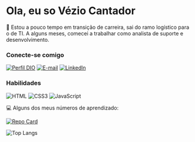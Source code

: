 # Ola, eu so Vézio Cantador

💁 Estou a pouco tempo em transição de carreira, sai do ramo logístico para o de TI. A alguns meses, comecei a trabalhar como analista de suporte e desenvolvimento.

### Conecte-se comigo

[![Perfil DIO](https://img.shields.io/badge/-Meu%20Perfil%20na%20DIO-000?style=for-the-badge)](https://www.dio.me/users/vezio_cantador) 
[![E-mail](https://img.shields.io/badge/-Email-000?style=for-the-badge&logo=microsoft-outlook&logoColor=E94D5F)](mailto:vezio.cantador@etec.sp.gov.br)
[![LinkedIn](https://img.shields.io/badge/-LinkedIn-000?style=for-the-badge&logo=linkedin&logoColor=30A3DC)](https://www.linkedin.com/in/v%C3%A9zio-de-menezes-cantador/)

### Habilidades

![HTML](https://img.shields.io/badge/HTML-000?style=for-the-badge&logo=html5&logoColor=30A3DC)
![CSS3](https://img.shields.io/badge/CSS3-000?style=for-the-badge&logo=css3&logoColor=E94D5F)
![JavaScript](https://img.shields.io/badge/JavaScript-000?style=for-the-badge&logo=javascript&logoColor=F0DB4F)

💻 Alguns dos meus números de aprendizado:

[![Repo Card](https://github-readme-stats.vercel.app/api/pin/?username=VMCantador&repo=helloWorld&bg_color=000&border_color=30A3DC&show_icons=true&icon_color=30A3DC&title_color=E94D5F&text_color=FFF)](https://github.com/VMCantador/helloWorld)


![Top Langs](https://github-readme-stats-git-masterrstaa-rickstaa.vercel.app/api/top-langs/?username=VMCantador&layout=compact&bg_color=000&border_color=30A3DC&title_color=E94D5F&text_color=FFF)
